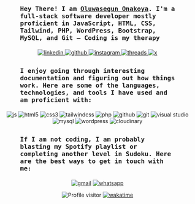 <h3 style="margin: 50px 50px 20px 50px" align="left">
        <samp>Hey There! I am
                <b><a target="_blank" href="https://www.google.com/search?q=thesegunonakoya">Oluwasegun Onakoya</a></b>. I'm a full-stack software developer mostly proficient in JavaScript, HTML, CSS, Tailwind, PHP, WordPress, Bootstrap, MySQL, and Git — Coding is my therapy
        </samp>
</h3>

<p align="center" style="margin: 0 0 30px 0">
 <a href="https://www.linkedin.com/in/thesegunonakoya/" target="blank">
  <img src="https://img.shields.io/badge/LinkedIn-0077B5?style=for-the-badge&logo=linkedin&logoColor=white" alt="linkedin" />
 </a>
 <a href="https://github.com/thesegunonakoya" target="blank">
  <img src="https://img.shields.io/badge/GitHub-000000?style=for-the-badge&logo=github&logoColor=white" alt="github" />
 </a>
 <a href="https://www.instagram.com/thesegunonakoya/" target="blank">
  <img src="https://img.shields.io/badge/Instagram-E4405F?style=for-the-badge&logo=instagram&logoColor=white" alt="instagram" />
 </a>
 <a href="https://www.threads.net/@thesegunonakoya" target="blank">
  <img src="https://img.shields.io/badge/Threads-000000?style=for-the-badge&logo=Threads&logoColor=white" alt="threads" />
 </a>
 <a href="https://twitter.com/thesegunonakoya" target="blank">
  <img src="https://img.shields.io/badge/Twitter-1DA1F2?style=for-the-badge&logo=twitter&logoColor=white" alt="x" />
 </a>
 <!-- <a href="#" target="blank">
  <img src="" alt="x" />
 </a> -->
 <!-- <a href="#" target="blank">
  <img src="" alt="" />
 </a> -->
 </p>

<h3 style="margin: 30px 50px 20px 50px" align="left">
        <samp>I enjoy going through interesting documentation and figuring out how things work. Here are some of the languages, technologies, and tools I have used and am proficient with:
        </samp>
</h3>
  <p align="center" style="margin: 0 0 30px 0">
  <img src="https://img.shields.io/badge/JavaScript-323330?style=for-the-badge&logo=javascript&logoColor=F7DF1E" alt="js" />
  <img src="https://img.shields.io/badge/HTML5-E34F26?style=for-the-badge&logo=html5&logoColor=white" alt="html5" />
  <img src="https://img.shields.io/badge/CSS3-1572B6?style=for-the-badge&logo=css3&logoColor=white" alt="css3" />
  <img src="https://img.shields.io/badge/Tailwind_CSS-092749?style=for-the-badge&logo=tailwindcss" alt="tailwindcss" />
  <img src="https://img.shields.io/badge/PHP-777BB4?style=for-the-badge&logo=php&logoColor=white" alt="php" />
  <img src="https://img.shields.io/badge/GitHub-000000?style=for-the-badge&logo=github&logoColor=white" alt="github" />
  <img src="https://img.shields.io/badge/GIT-E44C30?style=for-the-badge&logo=git&logoColor=white" alt="git" />
  <img src="https://img.shields.io/badge/Visual_Studio-5C2D91?style=for-the-badge&logo=visual%20studio&logoColor=white" alt="visual studio" />
  <img src="https://img.shields.io/badge/MySQL-005C84?style=for-the-badge&logo=mysql&logoColor=white" alt="mysql" />
  <img src="https://img.shields.io/badge/Wordpress-21759B?style=for-the-badge&logo=wordpress&logoColor=white" alt="wordpress" />
  <img src="https://img.shields.io/badge/Cloudinary-3448C5?style=for-the-badge&logo=Cloudinary&logoColor=white" alt="cloudinary" />
  <!-- <img src="" alt="" /> -->
 </p>

<h3 style="margin: 30px 50px 20px 50px" align="left">
        <samp>If I am not coding, I am probably blasting my Spotify playlist or completing another level in Sudoku. Here are the best ways to get in touch with me:
        </samp>
</h3>
  <p align="center">
  <a target="blank" href="mailto:thesegunonakoya@gmail.com"><img src="https://img.shields.io/badge/Gmail-D14836?style=for-the-badge&logo=gmail&logoColor=white" alt="gmail" /></a>
  <a target="https://wa.me/2349033990067" href="#"><img src="https://img.shields.io/badge/WhatsApp-25D366?style=for-the-badge&logo=whatsapp&logoColor=white" alt="whatsapp" /></a>
  </p>

  <p align="center"><img src="https://komarev.com/ghpvc/?username=thesegunonakoya&label=Visitors&color=grey&style=for-the-badge&base=50" alt="Profile visitor" /> <a href="https://wakatime.com/@thesegunonakoya"><img src="https://img.shields.io/badge/WakaTime-000000?style=for-the-badge&logo=WakaTime&logoColor=white" alt="wakatime" /></a></p>